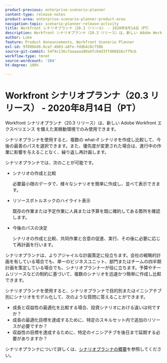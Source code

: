 ```yaml
---
product-previous: enterprise-scenario-planner
content-type: release-notes
product-area: enterprise-scenario-planner-product-area
navigation-topic: scenario-planner-release-activity
title: Workfront シナリオプランナ（20.3 リリース） - 2020年8月14日（PT）
description: Workfront シナリオプランナ（20.3 リリース）は、新しい Adobe Workfront エクスペリエンス を備えた実稼動環境でのみ使用できます。
author: Luke
feature: Product Announcements, Workfront Scenario Planner
exl-id: 9f89b6d6-8ca7-4b03-a8fe-fddb4c0c750b
source-git-commit: 54f4c136cfaaaaaa90a4fc64d3ffd06816cff9cb
workflow-type: tm+mt
source-wordcount: '264'
ht-degree: 100%

---
```


# Workfront シナリオプランナ（20.3 リリース） - 2020年8月14日（PT）

Workfront シナリオプランナ（20.3 リリース）は、新しい Adobe Workfront エクスペリエンス を備えた実稼動環境でのみ使用できます。

シナリオプランナを使用すると、複数の what-if シナリオを作成し比較して、今後の最善のパスを選択できます。また、優先度が変更された場合は、進行中の作業に影響を与えることなく、繰り返し再計画します。

シナリオプランナでは、次のことが可能です。

* シナリオの作成と比較

  必要最小限のデータで、様々なシナリオを簡単に作成し、並べて表示できます。

* リソースボトルネックのハイライト表示

  既存の作業または予定作業に人員または予算を既に確約してある箇所を確認します。

* 今後のパスの決定

  シナリオの作成と比較、共同作業と合意の促進、実行、その後に必要に応じて再計画を行います。

シナリオプランナは、よりアジャイルな計画策定に役立ちます。会社の戦略的計画を有している場合でも、単一のビジネスユニット、部門またはチームの四半期計画を策定している場合でも、シナリオプランナーが役に立ちます。予算やチームリソースなどの制約に基づいて、複数のシナリオを迅速かつ簡単に作成し比較できます。

シナリオプランナを使用すると、シナリオプランナで目的別またはイニシアチブ別にシナリオをモデル化して、次のような質問に答えることができます。

* 成長と収益性の最適化を比較する場合、投資シナリオにおける違いは何ですか？
* 成長の最適化目標を達成するために、特定のスキルセット内で追加のリソースが必要ですか？
* 収益性の目標を達成するために、特定のイニシアチブを後日まで延期する必要がありますか？

シナリオプランナについて詳しくは、[シナリオプランナの概要](../../../scenario-planner/scenario-planner-overview.md)を参照してください。
